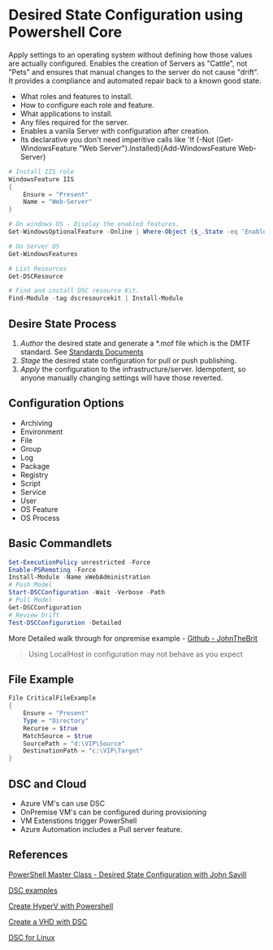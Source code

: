# Desired State Configuration using Powershell Core

Apply settings to an operating system without defining how those values are actually configured.  Enables the creation of Servers as "Cattle", not "Pets" and ensures that manual changes to the server do not cause "drift". It provides a compliance and automated repair back to a known good state.

* What roles and features to install.
* How to configure each role and feature.
* What applications to install.
* Any files required for the server.
* Enables a vanila Server with configuration after creation.
* Its declarative you don't need imperitive calls like 'If (-Not (Get-WindowsFeature "Web Server").Installed){Add-WindowsFeature Web-Server}

```Powershell
# Install IIS role
WindowsFeature IIS
{
    Ensure = "Present"
    Name = "Web-Server"
}
```

```PowerShell
# On windows OS - Display the enabled features.
Get-WindowsOptionalFeature -Online | Where-Object {$_.State -eq 'Enabled'}

# On Server OS
Get-WindowsFeatures

# List Resources
Get-DSCResource

# Find and install DSC resource Kit.
Find-Module -tag dscresourcekit | Install-Module
```

## Desire State Process

1. *Author* the desired state and generate a *.mof file which is the DMTF standard. See [Standards Documents](https://www.dmtf.org/standards/published_documents)
2. *Stage* the desired state configuration for pull or push publishing.
3. *Apply* the configuration to the infrastructure/server. Idempotent, so anyone manually changing settings will have those reverted.

## Configuration Options

* Archiving
* Environment
* File
* Group
* Log
* Package
* Registry
* Script
* Service
* User
* OS Feature
* OS Process

## Basic Commandlets

```PowerShell
Set-ExecutionPolicy unrestricted -Force
Enable-PSRemoting -Force
Install-Module -Name xWebAdministration
# Push Model
Start-DSCConfiguration -Wait -Verbose -Path
# Pull Model
Get-DSCConfiguration
# Review Drift
Test-DSCConfiguration -Detailed
```

More Detailed walk through for onpremise example - [Github - JohnTheBrit](https://github.com/johnthebrit/PowerShellMC/blob/master/Assets/SavillTechWebOnPrem.ps1)

> Using LocalHost in configuration may not behave as you expect

## File Example

```Powershell
File CriticalFileExample
{
    Ensure = "Present"
    Type = "Directory"
    Recurse = $true
    MatchSource = $true
    SourcePath = "d:\VIP\Source"
    DestinationPath = "c:\VIP\Target"
}
```

## DSC and Cloud

* Azure VM's can use DSC
* OnPremise VM's can be configured during provisioning
* VM Extenstions trigger PowerShell
* Azure Automation includes a Pull server feature.

## References

[PowerShell Master Class - Desired State Configuration with John Savill](https://youtu.be/D-jmIk4xaWw)

[DSC examples](https://github.com/johnthebrit/PowerShellMC/blob/master/Assets/SavillTechWebNoKey.ps1)

[Create HyperV with Powershell](https://www.danielengberg.com/create-hyper-v-vm-powershell/)

[Create a VHD with DSC](https://docs.microsoft.com/en-us/powershell/scripting/dsc/tutorials/bootstrapdsc?view=powershell-7)

[DSC for Linux](https://github.com/microsoft/PowerShell-DSC-for-Linux)